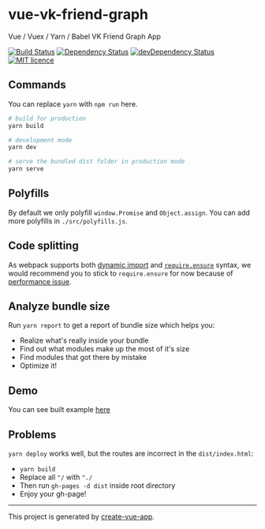 # vue-vk-friend-graph
Vue / Vuex / Yarn / Babel VK Friend Graph App


<p>
<a href="https://travis-ci.org/Beraliv/vue-vk-friend-graph"><img src="https://travis-ci.org/Beraliv/vue-vk-friend-graph.svg" alt="Build Status"></a>
<a href='https://david-dm.org/Beraliv/vue-vk-friend-graph'><img src='https://david-dm.org/Beraliv/vue-vk-friend-graph.svg' alt="Dependency Status"></a>
<a href="https://david-dm.org/Beraliv/vue-vk-friend-graph/?type=dev"><img src="https://david-dm.org/Beraliv/vue-vk-friend-graph/dev-status.svg" alt="devDependency Status"></a>
<a href="https://opensource.org/licenses/MIT"><img src="https://img.shields.io/badge/License-MIT-green.svg" alt="MIT licence"></a>
</p>

## Commands

You can replace `yarn` with `npm run` here.

```bash
# build for production
yarn build

# development mode
yarn dev

# serve the bundled dist folder in production mode
yarn serve
```

## Polyfills

By default we only polyfill `window.Promise` and `Object.assign`. You can add more polyfills in `./src/polyfills.js`.

## Code splitting

As webpack supports both [dynamic import](https://webpack.js.org/guides/code-splitting-async/#dynamic-import-import-) and [`require.ensure`](https://webpack.js.org/guides/code-splitting-async/#require-ensure-) syntax, we would recommend you to stick to `require.ensure` for now because of [performance issue](https://github.com/webpack/webpack/issues/4636).

## Analyze bundle size

Run `yarn report` to get a report of bundle size which helps you:

- Realize what's really inside your bundle
- Find out what modules make up the most of it's size
- Find modules that got there by mistake
- Optimize it!

## Demo

You can see built example [here](https://beraliv.github.io/vue-vk-friend-graph/)

## Problems

`yarn deploy` works well, but the routes are incorrect in the `dist/index.html`:

- `yarn build`
- Replace all `"/` with `"./`
- Then run `gh-pages -d dist` inside root directory
- Enjoy your gh-page! 

---

This project is generated by [create-vue-app](https://github.com/egoist/create-vue-app).
